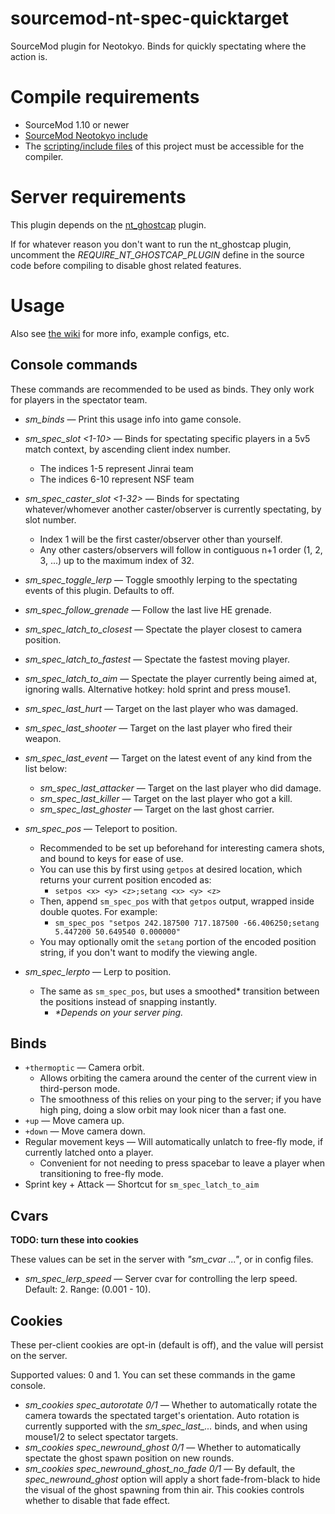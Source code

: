 # sourcemod-nt-spec-quicktarget
SourceMod plugin for Neotokyo. Binds for quickly spectating where the action is.

# Compile requirements
* SourceMod 1.10 or newer
* [SourceMod Neotokyo include](https://github.com/softashell/sourcemod-nt-include)
* The [scripting/include files](scripting/include) of this project must be accessible for the compiler.

# Server requirements
This plugin depends on the [nt_ghostcap](https://github.com/softashell/nt-sourcemod-plugins/blob/master/scripting/nt_ghostcap.sp) plugin.

If for whatever reason you don't want to run the nt_ghostcap plugin, uncomment the *REQUIRE_NT_GHOSTCAP_PLUGIN* define in the source code before compiling to disable ghost related features.

# Usage

Also see [the wiki](https://github.com/Rainyan/sourcemod-nt-spec-quicktarget/wiki/So-You-Wanna-Be-An-Observer) for more info, example configs, etc.

## Console commands
These commands are recommended to be used as binds. They only work for players in the spectator team.

* *sm_binds* — Print this usage info into game console.

* *sm_spec_slot <1-10>* — Binds for spectating specific players in a 5v5 match context, by ascending client index number.
  * The indices 1-5 represent Jinrai team
  * The indices 6-10 represent NSF team

* *sm_spec_caster_slot <1-32>* — Binds for spectating whatever/whomever another caster/observer is currently spectating, by slot number.
  * Index 1 will be the first caster/observer other than yourself.
  * Any other casters/observers will follow in contiguous n+1 order (1, 2, 3, ...) up to the maximum index of 32.

* *sm_spec_toggle_lerp* — Toggle smoothly lerping to the spectating events of this plugin. Defaults to off.
* *sm_spec_follow_grenade* — Follow the last live HE grenade.
* *sm_spec_latch_to_closest* — Spectate the player closest to camera position.
* *sm_spec_latch_to_fastest* — Spectate the fastest moving player.
* *sm_spec_latch_to_aim* — Spectate the player currently being aimed at, ignoring walls. Alternative hotkey: hold sprint and press mouse1.

* *sm_spec_last_hurt* — Target on the last player who was damaged.
* *sm_spec_last_shooter* — Target on the last player who fired their weapon.
* *sm_spec_last_event* — Target on the latest event of any kind from the list below:
  * *sm_spec_last_attacker* — Target on the last player who did damage.
  * *sm_spec_last_killer* — Target on the last player who got a kill.
  * *sm_spec_last_ghoster* — Target on the last ghost carrier.

* *sm_spec_pos* — Teleport to position.
  * Recommended to be set up beforehand for interesting camera shots, and bound to keys for ease of use.
  * You can use this by first using `getpos` at desired location, which returns your current position encoded as:
    * `setpos <x> <y> <z>;setang <x> <y> <z>`
  * Then, append `sm_spec_pos` with that `getpos` output, wrapped inside double quotes. For example:
    * `sm_spec_pos "setpos 242.187500 717.187500 -66.406250;setang 5.447200 50.649540 0.000000"`
  * You may optionally omit the `setang` portion of the encoded position string, if you don't want to modify the viewing angle.
* *sm_spec_lerpto* — Lerp to position.
  * The same as `sm_spec_pos`, but uses a smoothed\* transition between the positions instead of snapping instantly.
    * *\*Depends on your server ping.*

## Binds
* `+thermoptic` — Camera orbit.
  * Allows orbiting the camera around the center of the current view in third-person mode.
  * The smoothness of this relies on your ping to the server; if you have high ping, doing a slow orbit may look nicer than a fast one.
* `+up` — Move camera up.
* `+down` — Move camera down.
* Regular movement keys — Will automatically unlatch to free-fly mode, if currently latched onto a player.
  * Convenient for not needing to press spacebar to leave a player when transitioning to free-fly mode.
* Sprint key + Attack — Shortcut for `sm_spec_latch_to_aim`

## Cvars
**TODO: turn these into cookies**

These values can be set in the server with *"sm_cvar ..."*, or in config files.

* *sm_spec_lerp_speed* — Server cvar for controlling the lerp speed. Default: 2. Range: (0.001 - 10).

## Cookies
These per-client cookies are opt-in (default is off), and the value will persist on the server.

Supported values: 0 and 1. You can set these commands in the game console.

* *sm_cookies spec_autorotate 0/1* — Whether to automatically rotate the camera towards the spectated target's orientation. Auto rotation is currently supported with the *sm_spec_last_...* binds, and when using mouse1/2 to select spectator targets.
* *sm_cookies spec_newround_ghost 0/1* — Whether to automatically spectate the ghost spawn position on new rounds.
* *sm_cookies spec_newround_ghost_no_fade 0/1* — By default, the *spec_newround_ghost* option will apply a short fade-from-black to hide the visual of the ghost spawning from thin air. This cookies controls whether to disable that fade effect.
